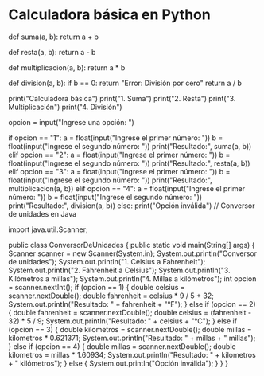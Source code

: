 # Calculadora básica en Python

def suma(a, b):
  return a + b

def resta(a, b):
  return a - b

def multiplicacion(a, b):
  return a * b

def division(a, b):
  if b == 0:
    return "Error: División por cero"
  return a / b

print("Calculadora básica")
print("1. Suma")
print("2. Resta")
print("3. Multiplicación")
print("4. División")

opcion = input("Ingrese una opción: ")

if opcion == "1":
  a = float(input("Ingrese el primer número: "))
  b = float(input("Ingrese el segundo número: "))
  print("Resultado:", suma(a, b))
elif opcion == "2":
  a = float(input("Ingrese el primer número: "))
  b = float(input("Ingrese el segundo número: "))
  print("Resultado:", resta(a, b))
elif opcion == "3":
  a = float(input("Ingrese el primer número: "))
  b = float(input("Ingrese el segundo número: "))
  print("Resultado:", multiplicacion(a, b))
elif opcion == "4":
  a = float(input("Ingrese el primer número: "))
  b = float(input("Ingrese el segundo número: "))
  print("Resultado:", division(a, b))
else:
  print("Opción inválida")
// Conversor de unidades en Java

import java.util.Scanner;

public class ConversorDeUnidades {
  public static void main(String[] args) {
    Scanner scanner = new Scanner(System.in);
    System.out.println("Conversor de unidades");
    System.out.println("1. Celsius a Fahrenheit");
    System.out.println("2. Fahrenheit a Celsius");
    System.out.println("3. Kilómetros a millas");
    System.out.println("4. Millas a kilómetros");
    int opcion = scanner.nextInt();
    if (opcion == 1) {
      double celsius = scanner.nextDouble();
      double fahrenheit = celsius * 9 / 5 + 32;
      System.out.println("Resultado: " + fahrenheit + "°F");
    } else if (opcion == 2) {
      double fahrenheit = scanner.nextDouble();
      double celsius = (fahrenheit - 32) * 5 / 9;
      System.out.println("Resultado: " + celsius + "°C");
    } else if (opcion == 3) {
      double kilometros = scanner.nextDouble();
      double millas = kilometros * 0.621371;
      System.out.println("Resultado: " + millas + " millas");
    } else if (opcion == 4) {
      double millas = scanner.nextDouble();
      double kilometros = millas * 1.60934;
      System.out.println("Resultado: " + kilometros + " kilómetros");
    } else {
      System.out.println("Opción inválida");
    }
  }
}
